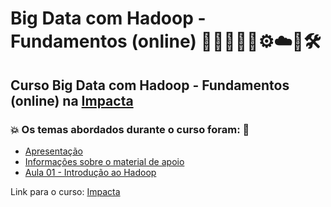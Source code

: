 # Big Data com Hadoop - Fundamentos (online) 👩🏻‍💻🤖🤯⚙️☁️🎲🛠️
## Curso Big Data com Hadoop - Fundamentos (online) na [Impacta](https://impacta.com.br/cursos/big-data-com-hadoop-fundamentos-online)
### 💥 Os temas abordados durante o curso foram: 🚀
- [Apresentação](https://github.com/romulovieira777/Big_Data_com_Hadoop_Fundamentos_Online/tree/main/Apresentacao)
- [Informações sobre o material de apoio](https://github.com/romulovieira777/Big_Data_com_Hadoop_Fundamentos_Online/tree/main/Informacoes_sobre_o_Material_de_Apoio)
- [Aula 01 - Introdução ao Hadoop]()

Link para o curso: [Impacta](https://impacta.com.br/cursos/big-data-com-hadoop-fundamentos-online)
